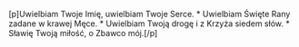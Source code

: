 [p]Uwielbiam Twoje Imię, uwielbiam Twoje Serce. * Uwielbiam Święte Rany zadane w krawej Męce. * Uwielbiam Twoją drogę i z Krzyża siedem słów. * Sławię Twoją miłość, o Zbawco mój.[/p]